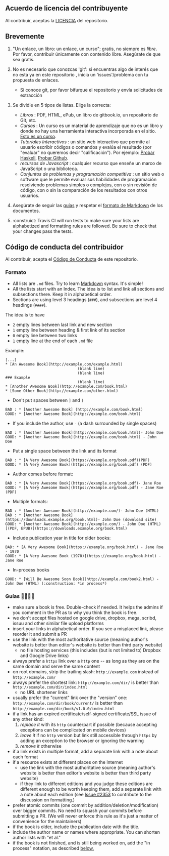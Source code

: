 ## Acuerdo de licencia del contribuyente

Al contribuir, aceptas la [LICENCIA](https://github.com/EbookFoundation/free-programming-books/blob/master/LICENSE) del repositorio.


## Brevemente

1. "Un enlace, un libro: un enlace, un curso"; gratis, no siempre es *libre*. Por favor, contribuir únicamente con contenido libre. Asegúrate de que sea gratis.
2. No es necesario que conozcas 'git': si encuentras algo de interés que no está ya en este repositorio , inicia un 'issues'/problema con tu propuesta de enlaces.
    * Si conoce git, por favor bifurque el repositorio y envía solicitudes de extracción
3. Se dividie en 5 tipos de listas. Elige la correcta:

    * *Libros* : PDF, HTML, ePub, un libro de gitbook.io, un repositorio de Git, etc.
    * *Cursos* : Un curso es un material de aprendizaje que no es un libro y donde no hay una herramienta interactiva incorporada en el sitio.  [Esto es un curso](http://ocw.mit.edu/courses/electrical-engineering-and-computer-science/6-006-introduction-to-algorithms-fall-2011/).
    * *Tutoriales Interactivos* : un sitio web interactivo que permite al usuario escribir códigos o comandos y evalúa el resultado (por "evaluar" no queremos decir "calificación"). Por ejemplo: [Probar Haskell](http://tryhaskell.org), [Probar Github](http://try.github.io).
    * *recursos de Javascript* : cualquier recurso que enseñe un marco de JavaScript o una biblioteca.
    * *Conjuntos de problemas y programación competitiva* : un sitio web o software que le permite evaluar sus habilidades de programación resolviendo problemas simples o complejos, con o sin revisión de código, con o sin la comparación de los resultados con otros usuarios.

4. Asegúrate de seguir las [guías](#guias) y respetar el [formato de Markdown](#formato) de los documentos.

5. :construict: Travis CI will run tests to make sure your lists are alphabetized and formatting rules are followed. Be sure to check that your changes pass the tests.


## Código de conducta del contribuidor

Al contribuir, acepta el [Código de Conducta](https://github.com/EbookFoundation/free-programming-books/blob/master/CODE_OF_CONDUCT.md) de este repositorio.


### Formato

* All lists are `.md` files. Try to learn [Markdown](https://guides.github.com/features/mastering-markdown/) syntax. It's simple!
* All the lists start with an Index. The idea is to list and link all sections and subsections there. Keep it in alphabetical order.
* Sections are using level 3 headings (`###`), and subsections are level 4 headings (`####`).

The idea is to have
* `2` empty lines between last link and new section
* `1` empty line between heading & first link of its section
* `0` empty line between two links
* `1` empty line at the end of each `.md` file

Example:

    [...]
    * [An Awesome Book](http://example.com/example.html)
                                    (blank line)
                                    (blank line)
    ### Example
                                    (blank line)
    * [Another Awesome Book](http://example.com/book.html)
    * [Some Other Book](http://example.com/other.html)

* Don't put spaces between `]` and `(`

```
BAD : * [Another Awesome Book] (http://example.com/book.html)
GOOD: * [Another Awesome Book](http://example.com/book.html)
```

* If you include the author, use ` - ` (a dash surrounded by single spaces)

```
BAD : * [Another Awesome Book](http://example.com/book.html)- John Doe
GOOD: * [Another Awesome Book](http://example.com/book.html) - John Doe
```

* Put a single space between the link and its format

```
BAD : * [A Very Awesome Book](https://example.org/book.pdf)(PDF)
GOOD: * [A Very Awesome Book](https://example.org/book.pdf) (PDF)
```

* Author comes before format:

```
BAD : * [A Very Awesome Book](https://example.org/book.pdf)- Jane Roe
GOOD: * [A Very Awesome Book](https://example.org/book.pdf) - Jane Roe (PDF)
```

* Multiple formats:

```
BAD : * [Another Awesome Book](http://example.com/)- John Doe (HTML)
BAD : * [Another Awesome Book](https://downloads.example.org/book.html)- John Doe (download site)
GOOD: * [Another Awesome Book](http://example.com/) - John Doe (HTML) [(PDF, EPUB)](https://downloads.example.org/book.html)
```

* Include publication year in title for older books:

```
BAD: * [A Very Awesome Book](https://example.org/book.html) - Jane Roe - 1970
GOOD: * [A Very Awesome Book (1970)](https://example.org/book.html) - Jane Roe
```

<a name="in_process"></a>
- In-process books 

```
GOOD: * [Will Be Awesome Soon Book](http://example.com/book2.html) - John Doe (HTML) (:construction: *in process*)
```


### Guías :construction::construction::construction::construction: 

* make sure a book is free. Double-check if needed. It helps the admins if you comment in the PR as to why you think the book is free.
* we don't accept files hosted on google drive, dropbox, mega, scribd, issuu and other similar file upload platforms
* insert your links in alphabetical order. If you see a misplaced link, please reorder it and submit a PR
* use the link with the most authoritative source (meaning author's website is better than editor's website is better than third party website)
    + no file hosting services (this includes (but is not limited to) Dropbox and Google Drive links)
* always prefer a `https` link over a `http` one -- as long as they are on the same domain and serve the same content
* on root domains, strip the trailing slash: `http://example.com` instead of `http://example.com/`
* always prefer the shortest link: `http://example.com/dir/` is better than `http://example.com/dir/index.html`
    + no URL shortener links
* usually prefer the "current" link over the "version" one: `http://example.com/dir/book/current/` is better than `http://example.com/dir/book/v1.0.0/index.html`
* if a link has an expired certificate/self-signed certificate/SSL issue of any other kind:
  1. *replace it* with its `http` counterpart if possible (because accepting exceptions can be complicated on mobile devices)
  2. *leave it* if no `http` version but link still accessible through `https` by adding an exception to the browser or ignoring the warning
  3. *remove it* otherwise
* if a link exists in multiple format, add a separate link with a note about each format
* if a resource exists at different places on the Internet
    + use the link with the most authoritative source (meaning author's website is better than editor's website is better than third party website)
    + if they link to different editions and you judge these editions are different enough to be worth keeping them, add a separate link with a note about each edition (see [Issue #2353](https://github.com/EbookFoundation/free-programming-books/issues/2353) to contribute to the discussion on formatting.)
* prefer atomic commits (one commit by addition/deletion/modification) over bigger commits. No need to squash your commits before submitting a PR. (We will never enforce this rule as it's just a matter of convenience for the maintainers)
* if the book is older, include the publication date with the title. 
* include the author name or names where appropriate. You can shorten author lists with "et al."
* if the book is not finished, and is still being worked on, add the "in process" notation, as described [below.](#in_process)
